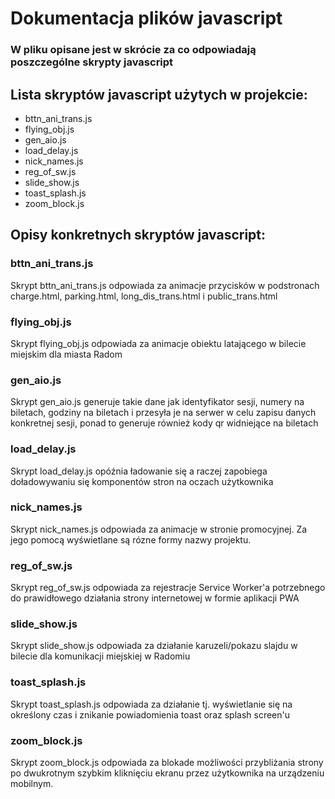 # Dokumentacja plików javascript
### W pliku opisane jest w skrócie za co odpowiadają poszczególne skrypty javascript

## Lista skryptów javascript użytych w projekcie:
- bttn_ani_trans.js
- flying_obj.js
- gen_aio.js
- load_delay.js
- nick_names.js
- reg_of_sw.js
- slide_show.js
- toast_splash.js
- zoom_block.js

## Opisy konkretnych skryptów javascript:

### bttn_ani_trans.js
Skrypt bttn_ani_trans.js odpowiada za animacje przycisków w podstronach charge.html, parking.html, long_dis_trans.html i public_trans.html
### flying_obj.js
Skrypt flying_obj.js odpowiada za animacje obiektu latającego w bilecie miejskim dla miasta Radom
### gen_aio.js
Skrypt gen_aio.js generuje takie dane jak identyfikator sesji, numery na biletach, godziny na biletach i przesyła je na serwer w celu zapisu danych konkretnej sesji, ponad to generuje również kody qr widniejące na biletach
### load_delay.js
Skrypt load_delay.js opóźnia ładowanie się a raczej zapobiega doładowywaniu się komponentów stron na oczach użytkownika
### nick_names.js
Skrypt nick_names.js odpowiada za animacje w stronie promocyjnej. Za jego pomocą wyświetlane są rózne formy nazwy projektu.
### reg_of_sw.js
Skrypt reg_of_sw.js odpowiada za rejestracje Service Worker'a potrzebnego do prawidłowego działania strony internetowej w formie aplikacji PWA
### slide_show.js
Skrypt slide_show.js odpowiada za działanie karuzeli/pokazu slajdu w bilecie dla komunikacji miejskiej w Radomiu
### toast_splash.js
Skrypt toast_splash.js odpowiada za działanie tj. wyświetlanie się na określony czas i znikanie powiadomienia toast oraz splash screen'u
### zoom_block.js 
Skrypt zoom_block.js odpowiada za blokade możliwości przybliżania strony po dwukrotnym szybkim kliknięciu ekranu przez użytkownika na urządzeniu mobilnym.

